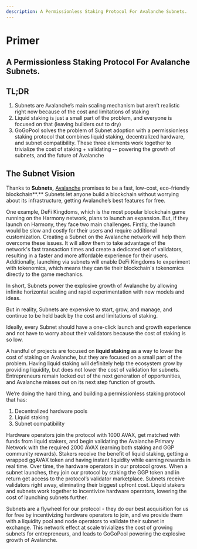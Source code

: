 ```yaml
---
description: A Permissionless Staking Protocol For Avalanche Subnets.
---
```


# Primer

## A Permissionless Staking Protocol For Avalanche Subnets.

## **TL;DR**

1. Subnets are Avalanche’s main scaling mechanism but aren’t realistic right now because of the cost and limitations of staking
2. Liquid staking is just a small part of the problem, and everyone is focused on that (leaving builders out to dry)
3. GoGoPool solves the problem of Subnet adoption with a permissionless staking protocol that combines liquid staking, decentralized hardware, and subnet compatibility. These three elements work together to trivialize the cost of staking + validating -- powering the growth of subnets, and the future of Avalanche

## **The Subnet Vision**

Thanks to **Subnets,** [Avalanche](https://www.avax.network/) promises to be a fast, low-cost, eco-friendly blockchain**.** Subnets let anyone build a blockchain without worrying about its infrastructure, getting Avalanche’s best features for free.

One example, DeFi Kingdoms, which is the most popular blockchain game running on the Harmony network, plans to launch an expansion. But, if they launch on Harmony, they face two main challenges. Firstly, the launch would be slow and costly for their users and require additional customization. Creating a Subnet on the Avalanche network will help them overcome these issues. It will allow them to take advantage of the network's fast transaction times and create a dedicated set of validators, resulting in a faster and more affordable experience for their users. Additionally, launching via subnets will enable DeFi Kingdoms to experiment with tokenomics, which means they can tie their blockchain's tokenomics directly to the game mechanics.

In short, Subnets power the explosive growth of Avalanche by allowing infinite horizontal scaling and rapid experimentation with new models and ideas.

But in reality, Subnets are expensive to start, grow, and manage, and continue to be held back by the cost and limitations of staking.

Ideally, every Subnet should have a one-click launch and growth experience and not have to worry about their validators because the cost of staking is so low.

A handful of projects are focused on **liquid staking** as a way to lower the cost of staking on Avalanche, but they are focused on a small part of the problem. Having liquid staking will definitely help the ecosystem grow by providing liquidity, but does not lower the cost of validation for subnets. Entrepreneurs remain locked out of the next generation of opportunities, and Avalanche misses out on its next step function of growth.

We’re doing the hard thing, and building a permissionless staking protocol that has:

1. Decentralized hardware pools
2. Liquid staking
3. Subnet compatibility

Hardware operators join the protocol with 1000 AVAX, get matched with funds from liquid stakers, and begin validating the Avalanche Primary Network with the required 2000 AVAX (earning both staking and GGP community rewards). Stakers receive the benefit of liquid staking, getting a wrapped ggAVAX token and having instant liquidity while earning rewards in real time. Over time, the hardware operators in our protocol grows. When a subnet launches, they join our protocol by staking the GGP token and in return get access to the protocol’s validator marketplace. Subnets receive validators right away, eliminating their biggest upfront cost. Liquid stakers and subnets work together to incentivize hardware operators, lowering the cost of launching subnets further.

Subnets are a flywheel for our protocol - they do our best acquisition for us for free by incentivizing hardware operators to join, and we provide them with a liquidity pool and node operators to validate their subnet in exchange. This network effect at scale trivializes the cost of growing subnets for entrepreneurs, and leads to GoGoPool powering the explosive growth of Avalanche.
